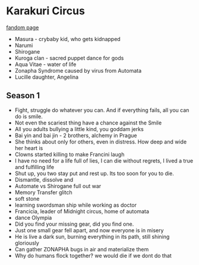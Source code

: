 # Karakuri Circus

[fandom page](https://karakuricircus.fandom.com/wiki/Main_Page)

- Masura - crybaby kid, who gets kidnapped
- Narumi
- Shirogane
- Kuroga clan - sacred puppet dance for gods
- Aqua Vitae - water of life
- Zonapha Syndrome caused by virus from Automata
- Lucille daughter, Angelina

## Season 1

- Fight, struggle do whatever you can. And if everything fails, all you can do is smile.
- Not even the scariest thing have a chance against the Smile
- All you adults bullying a little kind, you goddam jerks
- Bai yin and bai jin - 2 brothers, alchemy in Prague
- She thinks about only for others, even in distress. How deep and wide her heart is
- Clowns started killing to make Francini laugh
- I have no need for a life full of lies, I can die without regrets, I lived a true and fulfilling life
- Shut up, you two stay put and rest up. Its too soon for you to die.
- Dismantle, dissolve and
- Automate vs Shirogane full out war
- Memory Transfer glitch
- soft stone
- learning swordsman ship while working as doctor
- Francicia, leader of Midnight circus, home of automata
- dance Olympia
- Did you find your missing gear, did you find one.
- Just one small gear fell apart, and now everyone is in misery
- He is live a dark sun, burning everything in its path, still shining gloriously
- Can gather ZONAPHA bugs in air and materialize them
- Why do humans flock together? we would die if we dont do that
